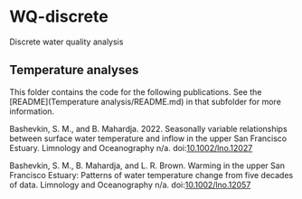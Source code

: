 # WQ-discrete
Discrete water quality analysis

## Temperature analyses

This folder contains the code for the following publications. See the [README](Temperature analysis/README.md) in that subfolder for more information. 

Bashevkin, S. M., and B. Mahardja. 2022. Seasonally variable relationships between surface water temperature and inflow in the upper San Francisco Estuary. Limnology and Oceanography n/a. doi:[10.1002/lno.12027](https://doi.org/10.1002/lno.12027)

Bashevkin, S. M., B. Mahardja, and L. R. Brown. Warming in the upper San Francisco Estuary: Patterns of water temperature change from five decades of data. Limnology and Oceanography n/a. doi:[10.1002/lno.12057](https://doi.org/10.1002/lno.12057)